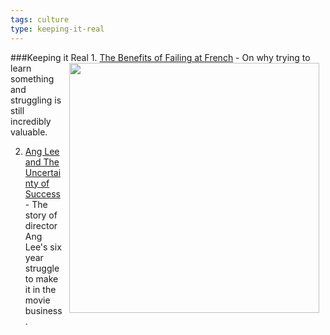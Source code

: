 ```yaml
---
tags: culture
type: keeping-it-real
---
```

###Keeping it Real
<img src="https://s3.amazonaws.com/after-school-assets/arrays.png" width="400px" align="right" hspace="10"> 1. [The Benefits of Failing at French](http://www.nytimes.com/2014/07/16/opinion/16alexander.html?_r=0) - On why trying to learn something and struggling is still incredibly valuable.

2. [Ang Lee and The Uncertainty of Success](http://web.archive.org/web/20140226092854/http://jeffjlin.com/2013/02/23/ang-lee-and-the-uncertainty-of-success/) - The story of director Ang Lee's six year struggle to make it in the movie business.

